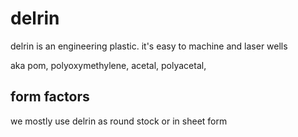 # delrin

delrin is an engineering plastic. it's easy to machine and laser wells

aka pom, polyoxymethylene, acetal, polyacetal, 

## form factors

we mostly use delrin as round stock or in sheet form